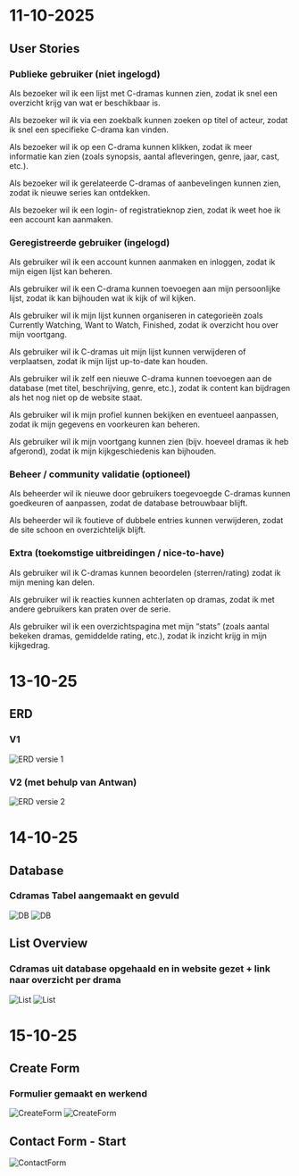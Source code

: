 # 11-10-2025
## User Stories
### Publieke gebruiker (niet ingelogd)

Als bezoeker wil ik een lijst met C-dramas kunnen zien, zodat ik snel een overzicht krijg van wat er beschikbaar is.

Als bezoeker wil ik via een zoekbalk kunnen zoeken op titel of acteur, zodat ik snel een specifieke C-drama kan vinden.

Als bezoeker wil ik op een C-drama kunnen klikken, zodat ik meer informatie kan zien (zoals synopsis, aantal afleveringen, genre, jaar, cast, etc.).

Als bezoeker wil ik gerelateerde C-dramas of aanbevelingen kunnen zien, zodat ik nieuwe series kan ontdekken.

Als bezoeker wil ik een login- of registratieknop zien, zodat ik weet hoe ik een account kan aanmaken.


### Geregistreerde gebruiker (ingelogd)

Als gebruiker wil ik een account kunnen aanmaken en inloggen, zodat ik mijn eigen lijst kan beheren.

Als gebruiker wil ik een C-drama kunnen toevoegen aan mijn persoonlijke lijst, zodat ik kan bijhouden wat ik kijk of wil kijken.

Als gebruiker wil ik mijn lijst kunnen organiseren in categorieën zoals Currently Watching, Want to Watch, Finished, zodat ik overzicht hou over mijn voortgang.

Als gebruiker wil ik C-dramas uit mijn lijst kunnen verwijderen of verplaatsen, zodat ik mijn lijst up-to-date kan houden.

Als gebruiker wil ik zelf een nieuwe C-drama kunnen toevoegen aan de database (met titel, beschrijving, genre, etc.), zodat ik content kan bijdragen als het nog niet op de website staat.

Als gebruiker wil ik mijn profiel kunnen bekijken en eventueel aanpassen, zodat ik mijn gegevens en voorkeuren kan beheren.

Als gebruiker wil ik mijn voortgang kunnen zien (bijv. hoeveel dramas ik heb afgerond), zodat ik mijn kijkgeschiedenis kan bijhouden.


### Beheer / community validatie (optioneel)

Als beheerder wil ik nieuwe door gebruikers toegevoegde C-dramas kunnen goedkeuren of aanpassen, zodat de database betrouwbaar blijft.

Als beheerder wil ik foutieve of dubbele entries kunnen verwijderen, zodat de site schoon en overzichtelijk blijft.


### Extra (toekomstige uitbreidingen / nice-to-have)

Als gebruiker wil ik C-dramas kunnen beoordelen (sterren/rating) zodat ik mijn mening kan delen.

Als gebruiker wil ik reacties kunnen achterlaten op dramas, zodat ik met andere gebruikers kan praten over de serie.

Als gebruiker wil ik een overzichtspagina met mijn “stats” (zoals aantal bekeken dramas, gemiddelde rating, etc.), zodat ik inzicht krijg in mijn kijkgedrag.


# 13-10-25
## ERD
### V1
![ERD versie 1](images/PRG05-ERD_v1.jpg)

### V2 (met behulp van Antwan)
![ERD versie 2](images/PRG05-ERD_v2.png)


# 14-10-25
## Database
### Cdramas Tabel aangemaakt en gevuld
![DB](images/DB-Cdramas-Table.png)
![DB](images/DB-Cdramas-Table-Filled.png)

## List Overview
### Cdramas uit database opgehaald en in website gezet + link naar overzicht per drama
![List](images/SS-List-View-Index.png)
![List](images/SS-List-Drama-View.png)


# 15-10-25
## Create Form
### Formulier gemaakt en werkend
![CreateForm](images/SS-CreateForm.png)
![CreateForm](images/SS-CreateForm-Submitted.png)

## Contact Form - Start
![ContactForm](images/SS-ContactPage-Start.png)




